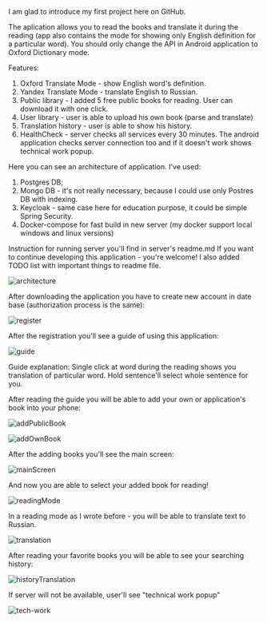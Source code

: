 I am glad to introduce my first project here on GitHub.


The aplication allows you to read the books and translate it during the reading (app also contains the mode for showing only English definition for a particular word). You should only change the API in Android application to Oxford Dictionary mode.

Features:
1) Oxford Translate Mode - show English word's definition.
2) Yandex Translate Mode - translate English to Russian.
3) Public library - I added 5 free public books for reading. User can download it with one click.
4) User library - user is able to upload his own book (parse and translate)
5) Translation history - user is able to show his history.
6) HealthCheck - server checks all services every 30 minutes. The android application checks server connection too and if it doesn't work shows technical work popup.

Here you can see an architecture of application. I've used:
1) Postgres DB;
2) Mongo DB - it's not really necessary, because I could use only Postres DB with indexing.
3) Keycloak - same case here for education purpose, it could be simple Spring Security.
4) Docker-compose for fast build in new server (my docker support local windows and linux versions)

Instruction for running server you'll find in server's readme.md
If you want to continue developing this application - you're welcome! I also added TODO list with important things to readme file.

![architecture](readme-resources/architecture.jpg)

After downloading the application you have to create new account in date base (authorization process is the same):

![register](readme-resources/register.png)

After the registration you'll see a guide of using this application:



![guide](readme-resources/guide.png)

Guide explanation: Single click at word during the reading shows you translation of particular word. Hold sentence'll select whole sentence for you.

After reading the guide you will be able to add your own or application's book into your phone:



![addPublicBook](readme-resources/addPublicBook.png)

![addOwnBook](readme-resources/addOwnBook.png)

After the adding books you'll see the main screen:

![mainScreen](readme-resources/mainScreen.png)

And now you are able to select your added book for reading!

![readingMode](readme-resources/readingMode.png)

In a reading mode as I wrote before - you will be able to translate text to Russian.

![translation](readme-resources/translation.png)

After reading your favorite books you will be able to see your searching history:

![historyTranslation](readme-resources/historyTranslation.png)

If server will not be available, user'll see "technical work popup"

![tech-work](readme-resources/tech-work.png)

